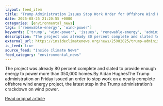 ```yaml
---
layout: feed_item
title: "Trump Administration Issues Stop Work Order for Offshore Wind Project, Citing National Security Concerns"
date: 2025-08-25 21:20:55 +0000
categories: [environmental_news]
tags: ['renewable-energy', 'wind-power']
keywords: ['trump', 'wind-power', 'issues', 'renewable-energy', 'administration']
description: "The project was already 80 percent complete and slated to provide enough energy to power more than 350,000 homes"
external_url: https://insideclimatenews.org/news/25082025/trump-administration-halts-rhode-island-offshore-wind-project/
is_feed: true
source_feed: "Inside Climate News"
feed_category: "environmental_news"
---
```


The project was already 80 percent complete and slated to provide enough energy to power more than 350,000 homes.By Aidan HughesThe Trump administration on Friday issued an order to stop work on a nearly complete offshore wind energy project, the latest step in the Trump administration’s crackdown on wind power.

[Read original article](https://insideclimatenews.org/news/25082025/trump-administration-halts-rhode-island-offshore-wind-project/)
